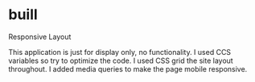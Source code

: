 # buill
Responsive Layout

This application is just for display only, no functionality.  I used CCS variables so try to optimize the code. I used CSS grid 
the site layout throughout.  I added media queries to make the page mobile responsive. 


